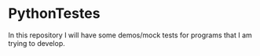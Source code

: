 # PythonTestes

In this repository I will have some demos/mock tests for programs that I am trying to develop.
